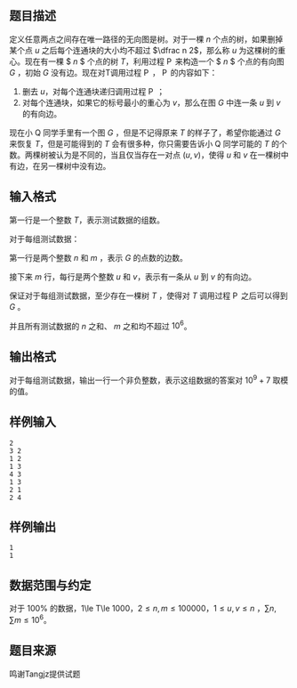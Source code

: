 ## 题目描述
定义任意两点之间存在唯一路径的无向图是树。对于一棵 $n$ 个点的树，如果删掉某个点 $u$ 之后每个连通块的大小均不超过 $\dfrac  n 2$，那么称 $u$ 为这棵树的重心。现在有一棵 $ $n$ $ 个点的树 $T$，利用过程 $\operatorname{P}$ 来构造一个 $ $n$ $ 个点的有向图 $G$ ，初始 $G$ 没有边。现在对T调用过程 $\operatorname{P}$ ， $\operatorname{P}$ 的内容如下：
1. 删去 $u$，对每个连通块递归调用过程 $\operatorname{P}$ ；
2. 对每个连通块，如果它的标号最小的重心为 $v$，那么在图 $G$ 中连一条 $u$ 到 $v$ 的有向边。

现在小 Q 同学手里有一个图 $G$ ，但是不记得原来 $T$ 的样子了，希望你能通过 $G$ 来恢复 $T$，但是可能得到的 $T$ 会有很多种，你只需要告诉小 Q 同学可能的 $T$ 的个数。两棵树被认为是不同的，当且仅当存在一对点 $(u,v)$，使得 $u$ 和 $v$ 在一棵树中有边，在另一棵树中没有边。
## 输入格式
第一行是一个整数 $T$，表示测试数据的组数。

对于每组测试数据：

第一行是两个整数 $n$ 和 $m$ ，表示 $G$ 的点数的边数。

接下来 $m$ 行，每行是两个整数 $u$ 和 $v$，表示有一条从 $u$ 到 $v$ 的有向边。

保证对于每组测试数据，至少存在一棵树 $T$ ，使得对 $T$ 调用过程 $\operatorname{P}$ 之后可以得到 $G$ 。

并且所有测试数据的 $n$ 之和、 $m$ 之和均不超过 $10^6$。
## 输出格式
对于每组测试数据，输出一行一个非负整数，表示这组数据的答案对 $10^9+7$ 取模的值。
## 样例输入
```plain
2
3 2
1 2
1 3
4 3
1 3
2 1
2 4
```
## 样例输出
```plain
1
1
```
## 数据范围与约定
对于 $100\%$ 的数据，1\le T\le 1000，$2\le  n , m \le 100000$，$1\le u,v\le n$ ，$\sum n,\sum m\le 10^6$。
## 题目来源
鸣谢Tangjz提供试题